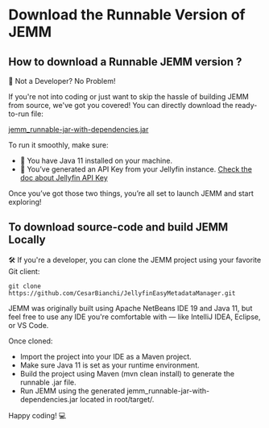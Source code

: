 # Download the Runnable Version of JEMM

## How to download a Runnable JEMM version ?
🚀 Not a Developer? No Problem!

If you're not into coding or just want to skip the hassle of building JEMM from source, we've got you covered! You can directly download the ready-to-run file:

[jemm_runnable-jar-with-dependencies.jar](https://github.com/CesarBianchi/JellyfinEasyMetadataManager/blob/main/target/jemm_runnable-jar-with-dependencies.jar)

To run it smoothly, make sure:

- 🧩 You have Java 11 installed on your machine.
- 🔑 You’ve generated an API Key from your Jellyfin instance. [Check the doc about Jellyfin API Key](/about/requirements/#jellyfin-api-key)

Once you’ve got those two things, you’re all set to launch JEMM and start exploring!

## To download source-code and build JEMM Locally

🛠️ If you're a developer, you can clone the JEMM project using your favorite Git client:

    git clone https://github.com/CesarBianchi/JellyfinEasyMetadataManager.git

JEMM was originally built using Apache NetBeans IDE 19 and Java 11, but feel free to use any IDE you're comfortable with — like IntelliJ IDEA, Eclipse, or VS Code.

Once cloned:

- Import the project into your IDE as a Maven project.
- Make sure Java 11 is set as your runtime environment.
- Build the project using Maven (mvn clean install) to generate the runnable .jar file.
- Run JEMM using the generated jemm_runnable-jar-with-dependencies.jar located in root/target/.

Happy coding! 💻